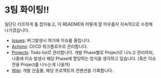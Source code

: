 # 3팀 화이팅!!

일단으 러프하게 틀 잡아놓고, 이 README와 어떻게 잘 어우를지 지속적으로 수정해 나가겠습니다.

- [Issues](https://github.com/bsideproject/team3-client/issues): 버그발생시 여기에 이슈를 올립니다.
- [Actions](https://github.com/bsideproject/team3-client/actions): CI/CD 워크플로우르 관리합니다.
- [Projects](https://github.com/bsideproject/team3-client/projects?type=classic): Todo list르 관리합니다. 개발 Phase별로 Project르 나누고 관리하되, 나중에 이슈 발생시 해당 Phase에 할당하는 방식을 생각하고 있습니다. (혹은 이슈 전용 Project를 나누는게 나을까)
- [Wiki](https://github.com/bsideproject/team3-client/wiki): 개발 산출물, 해당 프로젝트의 컨벤션을 기록합니다.
